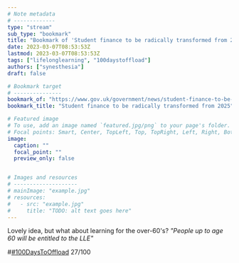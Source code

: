```yaml
---
# Note metadata
# -------------
type: "stream"
sub_type: "bookmark"
title: "Bookmark of 'Student finance to be radically transformed from 2025'"
date: 2023-03-07T08:53:53Z
lastmod: 2023-03-07T08:53:53Z
tags: ["lifelonglearning", "100daystoffload"]
authors: ["synesthesia"]
draft: false

# Bookmark target
# ---------------
bookmark_of: "https://www.gov.uk/government/news/student-finance-to-be-radically-transformed-from-2025"
bookmark_title: "Student finance to be radically transformed from 2025"

# Featured image
# To use, add an image named `featured.jpg/png` to your page's folder.
# Focal points: Smart, Center, TopLeft, Top, TopRight, Left, Right, BottomLeft, Bottom, BottomRight.
image:
  caption: ""
  focal_point: ""
  preview_only: false


# Images and resources
# --------------------
# mainImage: "example.jpg"
# resources:
#   - src: "example.jpg"
#     title: "TODO: alt text goes here"
---
```

Lovely idea, but what about learning for the over-60's?  *"People up to age 60 will be entitled to the LLE"*

#[#100DaysToOffload](https://100daystooffload.com/) 27/100
